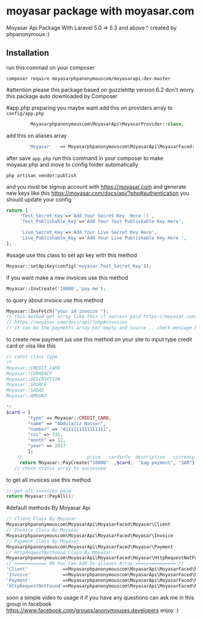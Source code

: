 # moyasar package with moyasar.com
Moyasar Api Package With Laravel 5.0 => 5.3 and above ^ created by phpanonymous :)
## Installation
run this commad on your composer 
``` 
composer require moyasarphpanonymouscom/moyasarapi:dev-master 
```

#attention please
this package based on  guzzlehttp version 6.2 
don't worry this package auto downloaded by Composer

#app.php preparing 
you maybe want add this on providers array to ``` config/app.php ```
```php
         Moyasarphpanonymouscom\MoyasarApi\MoyasarProvider::class,
```
add this on aliases array 
```php 
        'Moyasar'   => Moyasarphpanonymouscom\MoyasarApi\MoyasarFaced::class,
```
after save ```app.php``` 
run this command in your composer to make moyasar.php and move to config folder automatically
``` 
php artisan vendor:publish 
```

and you must be signup account with https://moyasar.com and generate new keys like this https://moyasar.com/docs/api/?php#authentication
you should update your config

```php 
return [
	 'Test_Secret_Key'=>'Add Your Secret Key  Here :)',
	 'Test_Publishable_Key'=>'Add Your Test Publishable Key Here',

	 'Live_Secret_Key'=>'Add Your Live Secret Key Here',
	 'Live_Publishable_Key'=>'Add Your Live Publishable Key Here ',
];

```
#usage
use this class to set api key with this method 
```php 
Moyasar::setApiKey(config('moyasar.Test_Secret_Key'));
```
if you want make a new invoices 
use this method
```php 
Moyasar::InvCreate('10000','pay me');
```
to query about invoice 
use this method 
```php
Moyasar::InvFetch("your id invoice ");
// this method get array like this if success paid https://moyasar.com/docs/api/?php#payments
// https://moyasar.com/docs/api/?php#invoices
// if can be the payments array not empty and source .. check message key is successed to check invoice paid or not 
```
to create new payment jus use this method on your site to input type credit card or visa like this 
```php 
// const class type
/*
Moyasar::CREDIT_CARD
Moyasar::CURRENCY
Moyasar::DESCRIPTION
Moyasar::SOURCE
Moyasar::SADAD
Moyasar::AMOUNT

*/
$card = [
 	    "type" => Moyasar::CREDIT_CARD,
	    "name" => "Abdulaziz Nasser",
	    "number" => "4111111111111111",
	    "cvc" => 331,
	    "month" => 12,
	    "year" => 2017
 	 	];
    //                        price   cardinfo  description   currency    
 	 return Moyasar::PayCreate("10000"  ,$card,  "bag payment", "SAR");
   // check status array to successed
```
to get all invoices 
use this method 
```php
// get all invoices paid 
return Moyasar::PayAll();

```
#default methods By Moyasar Api
```php 
// Client Class By Moyasar
Moyasarphpanonymouscom\MoyasarApi\MoyasarFaced\Moyasar\Client
// Invoice Class By Moyasar
Moyasarphpanonymouscom\MoyasarApi\MoyasarFaced\Moyasar\Invoice
// Payment Class By Moyasar
Moyasarphpanonymouscom\MoyasarApi\MoyasarFaced\Moyasar\Payment
// HttpRequestNotFound Class By Moyasar
Moyasarphpanonymouscom\MoyasarApi\MoyasarFaced\Moyasar\HttpRequestNotFound
// ============ OR You Can Add In aliases Array =============== //
'Client'             =>Moyasarphpanonymouscom\MoyasarApi\MoyasarFaced\Moyasar\Client::class,
'Invoice'            =>Moyasarphpanonymouscom\MoyasarApi\MoyasarFaced\Moyasar\Invoice::class,
'Payment'            =>Moyasarphpanonymouscom\MoyasarApi\MoyasarFaced\Moyasar\Payment::class,
'HttpRequestNotFound'=>Moyasarphpanonymouscom\MoyasarApi\MoyasarFaced\Moyasar\HttpRequestNotFound::class,
```

soon a simple video to usage it 
if you have any questions can ask me in this group in facebook 
https://www.facebook.com/groups/anonymouses.developers
enjoy :) 


